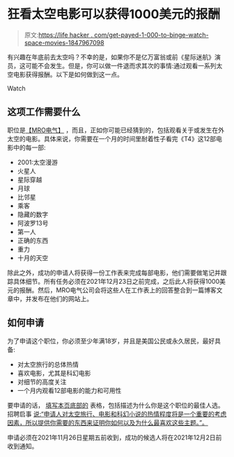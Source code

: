 # 狂看太空电影可以获得1000美元的报酬

> 原文:[https://life hacker . com/get-payed-1-000-to-binge-watch-space-movies-1847967098](https://lifehacker.com/get-paid-1-000-to-binge-watch-space-movies-1847967098)

有兴趣在年底前去太空吗？不幸的是，如果你不是亿万富翁或前《星际迷航》演员，这可能不会发生。但是，你可以做一件退而求其次的事情:通过观看一系列太空电影获得报酬。以下是如何做到这一点。

Watch

## 这项工作需要什么

职位是[【MRO电气】](https://www.mroelectric.com/blog/get-paid-1000-to-watch-space-movies/) ，而且，正如你可能已经猜到的，包括观看关于或发生在外太空的电影。具体来说，你需要在一个月的时间里耐着性子看完《T4》这12部电影中的每一部:

*   2001:太空漫游
*   火星人
*   星际穿越
*   月球
*   比邻星
*   乘客
*   隐藏的数字
*   阿波罗13号
*   第一人
*   正确的东西
*   重力
*   十月的天空

除此之外，成功的申请人将获得一份工作表来完成每部电影，他们需要做笔记并跟踪具体细节。所有任务必须在2021年12月23日之前完成，之后此人将获得1000美元的报酬。然后，MRO电气公司会将这些人在工作表上的回答整合到一篇博客文章中，并发布在他们的网站上。

## 如何申请

为了申请这个职位，你必须至少年满18岁，并且是美国公民或永久居民，最好具备:

*   对太空旅行的总体热情
*   喜欢电影，尤其是科幻电影
*   对细节的高度关注
*   一个月内观看12部电影的能力和可用性

要申请的话， [填写本页底部的](https://www.mroelectric.com/blog/get-paid-1000-to-watch-space-movies/) 表格，包括描述为什么你是这个职位的最佳人选。招聘启事 [说:“申请人对太空旅行、电影和科幻小说的热情程度将是一个重要的考虑因素，所以提供你需要的东西来证明你如何以及为什么最喜欢这些主题。”。](https://www.mroelectric.com/blog/get-paid-1000-to-watch-space-movies/)

申请必须在2021年11月26日星期五前收到，成功的候选人将在2021年12月2日前收到通知。